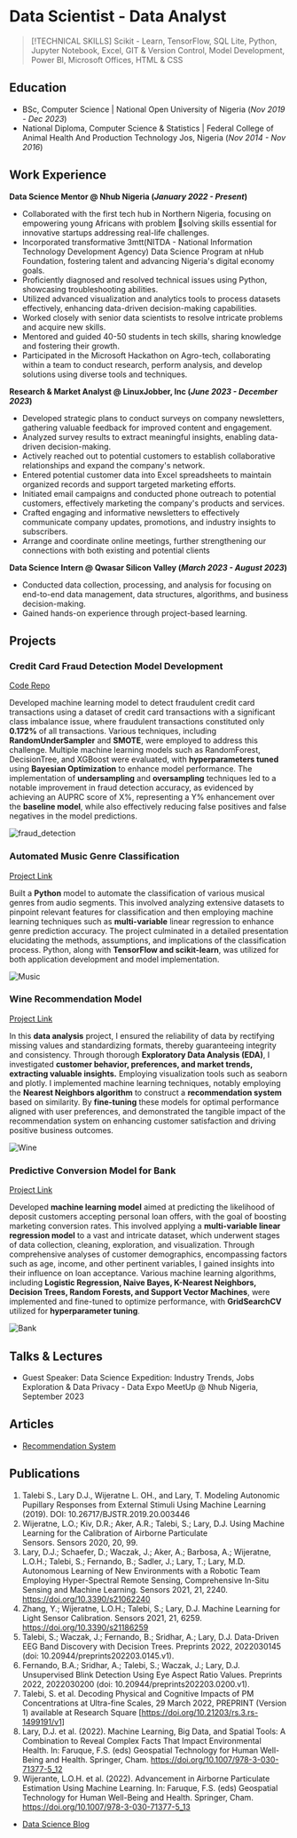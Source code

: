 # Data Scientist - Data Analyst

> [!TECHNICAL SKILLS]
>  Scikit - Learn, TensorFlow, SQL Lite,  Python, Jupyter Notebook, Excel,  GIT & Version Control, Model Development, Power BI, Microsoft Offices, HTML & CSS  

## Education
- BSc, Computer Science | National Open University of Nigeria (_Nov 2019 - Dec 2023_)								       		
- National Diploma, Computer Science & Statistics	|  Federal College of Animal Health And Production Technology   Jos, Nigeria  (_Nov 2014 - Nov 2016_)	 			        		

## Work Experience

**Data Science Mentor @ Nhub Nigeria (_January 2022 - Present_)**

- Collaborated with the first tech hub in Northern Nigeria, focusing on empowering young Africans with problem solving skills essential for innovative startups addressing real-life challenges. 
- Incorporated transformative 3mtt(NITDA - National Information Technology Development Agency) Data Science Program at nHub Foundation, fostering talent and advancing Nigeria's digital economy goals.
- Proficiently diagnosed and resolved technical issues using Python, showcasing troubleshooting abilities.
- Utilized advanced visualization and analytics tools to process datasets effectively, enhancing data-driven decision-making capabilities.
- Worked closely with senior data scientists to resolve intricate problems and acquire new skills. 
- Mentored and guided 40-50 students in tech skills, sharing knowledge and fostering their growth. 
- Participated in the Microsoft Hackathon on Agro-tech, collaborating within a team to conduct research, perform analysis, and develop solutions using diverse tools and techniques.

**Research & Market Analyst @ LinuxJobber, Inc (_June 2023 - December 2023_)**

- Developed strategic plans to conduct surveys on company newsletters, gathering valuable feedback for improved content and engagement.  
- Analyzed survey results to extract meaningful insights, enabling data-driven decision-making.
- Actively reached out to potential customers to establish collaborative relationships and expand the company's network.
- Entered potential customer data into Excel spreadsheets to maintain organized records and support targeted marketing efforts.  
- Initiated email campaigns and conducted phone outreach to potential customers, effectively marketing the company's products and services. 
- Crafted engaging and informative newsletters to effectively communicate company updates, promotions, and industry insights to subscribers. 
- Arrange and coordinate online meetings, further strengthening our connections with both existing and potential clients

**Data Science Intern @ Qwasar Silicon Valley (_March 2023 - August 2023_)**
- Conducted data collection, processing, and analysis for focusing on end-to-end data management, data structures, algorithms, and business decision-making. 
- Gained hands-on experience through project-based learning. 


## Projects
### Credit Card Fraud Detection Model Development
[Code Repo](https://github.com/TimTemi/Credit-Card-Fraud-Detection-Model-Development)

Developed machine learning model to detect fraudulent credit card transactions using a dataset of credit card transactions with a significant class imbalance issue, where fraudulent transactions constituted only **0.172%** of all transactions. Various techniques, including **RandomUnderSampler** and **SMOTE**, were employed to address this challenge. Multiple machine learning models such as RandomForest, DecisionTree, and XGBoost were evaluated, with **hyperparameters tuned** using **Bayesian Optimization** to enhance model performance. The implementation of **undersampling** and **oversampling** techniques led to a notable improvement in fraud detection accuracy, as evidenced by achieving an AUPRC score of X%, representing a Y% enhancement over the **baseline model**, while also effectively reducing false positives and false negatives in the model predictions.

![fraud_detection](/assets/img/fraud_detection.png)


### Automated Music Genre Classification
[Project Link](https://github.com/TimTemi/Automated-Music-Genre-Classification)

Built a **Python** model to automate the classification of various musical genres from audio segments. This involved analyzing extensive datasets to pinpoint relevant features for classification and then employing machine learning techniques such as **multi-variable** linear regression to enhance genre prediction accuracy. The project culminated in a detailed presentation elucidating the methods, assumptions, and implications of the classification process. Python, along with **TensorFlow and scikit-learn**, was utilized for both application development and model implementation.

![Music](/assets/img/music_class.png)


### Wine Recommendation Model
[Project Link](https://github.com/TimTemi/Wine-Recommendation---Vivino)

In this **data analysis** project, I ensured the reliability of data by rectifying missing values and standardizing formats, thereby guaranteeing integrity and consistency. Through thorough **Exploratory Data Analysis (EDA)**, I investigated **customer behavior, preferences, and market trends, extracting valuable insights.** Employing visualization tools such as seaborn and plotly. I implemented machine learning techniques, notably employing the **Nearest Neighbors algorithm** to construct a **recommendation system** based on similarity. By **fine-tuning** these models for optimal performance aligned with user preferences, and demonstrated the tangible impact of the recommendation system on enhancing customer satisfaction and driving positive business outcomes.

![Wine](/assets/img/wine.jfif)


### Predictive Conversion Model for Bank
[Project Link](https://github.com/TimTemi/Predicting-Conversion-Model-for-Bank)

Developed **machine learning model** aimed at predicting the likelihood of deposit customers accepting personal loan offers, with the goal of boosting marketing conversion rates. This involved applying a **multi-variable linear regression model** to a vast and intricate dataset, which underwent stages of data collection, cleaning, exploration, and visualization. Through comprehensive analyses of customer demographics, encompassing factors such as age, income, and other pertinent variables, I gained insights into their influence on loan acceptance. Various machine learning algorithms, including **Logistic Regression, Naive Bayes, K-Nearest Neighbors, Decision Trees, Random Forests, and Support Vector Machines**, were implemented and fine-tuned to optimize performance, with **GridSearchCV** utilized for **hyperparameter tuning**. 

![Bank](/assets/img/bank.jfif)


## Talks & Lectures

- Guest Speaker: Data Science Expedition: Industry Trends, Jobs Exploration & Data Privacy - Data Expo MeetUp @ Nhub Nigeria,  September 2023

## Articles
- [Recommendation System](https://medium.com/@flourish229/recommendation-system-vivino-61ba7efb1fdb)

## Publications
1. Talebi S., Lary D.J., Wijeratne L. OH., and Lary, T. Modeling Autonomic Pupillary Responses from External Stimuli Using Machine Learning (2019). DOI: 10.26717/BJSTR.2019.20.003446
2. Wijeratne, L.O.; Kiv, D.R.; Aker, A.R.; Talebi, S.; Lary, D.J. Using Machine Learning for the Calibration of Airborne Particulate Sensors. Sensors 2020, 20, 99.
3. Lary, D.J.; Schaefer, D.; Waczak, J.; Aker, A.; Barbosa, A.; Wijeratne, L.O.H.; Talebi, S.; Fernando, B.; Sadler, J.; Lary, T.; Lary, M.D. Autonomous Learning of New Environments with a Robotic Team Employing Hyper-Spectral Remote Sensing, Comprehensive In-Situ Sensing and Machine Learning. Sensors 2021, 21, 2240. https://doi.org/10.3390/s21062240
4. Zhang, Y.; Wijeratne, L.O.H.; Talebi, S.; Lary, D.J. Machine Learning for Light Sensor Calibration. Sensors 2021, 21, 6259. https://doi.org/10.3390/s21186259
5. Talebi, S.; Waczak, J.; Fernando, B.; Sridhar, A.; Lary, D.J. Data-Driven EEG Band Discovery with Decision Trees. Preprints 2022, 2022030145 (doi: 10.20944/preprints202203.0145.v1).
6. Fernando, B.A.; Sridhar, A.; Talebi, S.; Waczak, J.; Lary, D.J. Unsupervised Blink Detection Using Eye Aspect Ratio Values. Preprints 2022, 2022030200 (doi: 10.20944/preprints202203.0200.v1).
7. Talebi, S. et al. Decoding Physical and Cognitive Impacts of PM Concentrations at Ultra-fine Scales, 29 March 2022, PREPRINT (Version 1) available at Research Square [https://doi.org/10.21203/rs.3.rs-1499191/v1]
8. Lary, D.J. et al. (2022). Machine Learning, Big Data, and Spatial Tools: A Combination to Reveal Complex Facts That Impact Environmental Health. In: Faruque, F.S. (eds) Geospatial Technology for Human Well-Being and Health. Springer, Cham. https://doi.org/10.1007/978-3-030-71377-5_12
9. Wijerante, L.O.H. et al. (2022). Advancement in Airborne Particulate Estimation Using Machine Learning. In: Faruque, F.S. (eds) Geospatial Technology for Human Well-Being and Health. Springer, Cham. https://doi.org/10.1007/978-3-030-71377-5_13

- [Data Science Blog](https://medium.com/@shawhin)
